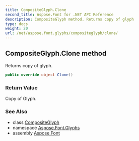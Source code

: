 ```yaml
---
title: CompositeGlyph.Clone
second_title: Aspose.Font for .NET API Reference
description: CompositeGlyph method. Returns copy of glyph
type: docs
weight: 20
url: /net/aspose.font.glyphs/compositeglyph/clone/
---
```

## CompositeGlyph.Clone method

Returns copy of glyph.

```csharp
public override object Clone()
```

### Return Value

Copy of Glyph.

### See Also

* class [CompositeGlyph](../)
* namespace [Aspose.Font.Glyphs](../../compositeglyph/)
* assembly [Aspose.Font](../../../)


